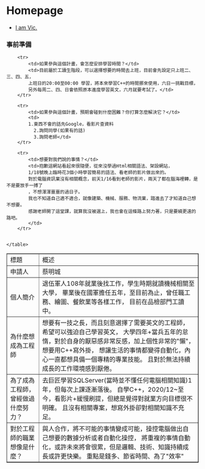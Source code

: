 # Homepage
<html>
<head>
	<title>Homepage</title>
</head>
<body>
	<ul>
		<li><a href="https://pda.104.com.tw/profile/edit?vno=74rk3wa0w">  I am Vic. </a></li>
	</ul>
	<h3>事前準備</h3>
	<table border="1">
		<tr>
			<td>標題</td>
			<td>概述</td>
		</tr>
		<tr>
			<td>申請人</td>
			<td>蔡明城</td>
		</tr>
		<tr>
			<td>個人簡介</td>
			<td>退伍軍人108年就業後找工作，學生時期就讀機械相關至大學，
			畢業後在國軍擔任五年，至目前為止，曾任職工務、繪圖、餐飲業等各樣工作，
			目前在品檢部門工讀中。 	</td>
		</tr>
		<tr>
			<td>為什麼想成為工程師</td>
			<td>想要有一技之長，而且刻意選擇了需要英文的工程師，希望可以強迫自己學習英文，
			大學四年+當兵五年的怠惰，對於自身的厭惡感非常反感，加上個性非常的"懶"，想要用C++寫外掛，
			想讓生活的事情都變得自動化，內心一直都想具備一個專精的專業技能。
			且對於無法持續成長的工作環境感到厭倦。</td>
		</tr>
		<tr>
			<td>為了成為工程師，曾經做過什麼努力？</td>
			<td>去巨匠學習SQLServer(當時並不懂任何電腦相關知識)1年，但每次上課逐漸落後。
			自學C++，2020/12~至今，看影片+緩慢刷提，但總是覺得對就業方向目標很不明確。
			且沒有相關專案，想寫外掛卻對相關知識不充足。</td>
		</tr>
		<tr>
			<td>對於工程師的職業想像是什麼？</td>
			<td>與人合作，將不可能的事情變成可能，操控電腦做出自己想要的數據分析或者自動化操控，
			將重複的事情自動化，或許未來將會很累，但是邏輯、技術、知識持續成長或許更快樂。
			重點是錢多、節省時間、為了"效率"</td>
		</tr>
		
		<tr>
			<td>如果參與這個計畫，會怎麼安排學習時間？</td>
			<td>目前屬於工讀生階段，可以選擇想要的時間去上班，目前會先設定只上班二、三、四、五，
			上班日的20:00至00:00 學習，將本來學習C++的時間挪來使用，六日一挑戰目標，
			另外每周二、四、日會依照原本進度學習英文，六月就要考試了。</td>
		</tr>
		
		<tr>
			<td>如果參與這個計畫，預期會碰到什麼困難？你打算怎麼解決它？</td>
			<td>
			1.東西不會的話先Google，看影片查資料
			  2.詢問同學(如果有的話)
			  3.詢問老師</td>
		</tr>
		
		<tr>
			<td>想要對我們說的事情？</td>
			<td>抱歉這網站看起來很隨便，從來沒學過Html相關語法、架設網站，
			1/18號晚上臨時花3個小時學習簡易的語法、看老師的影片做出來的。
			對於電腦資訊業沒有相關概念，前天1/16看到老師的影片，兩天了都在腦海裡轉，是不是要放手一搏了
			，不想渾渾噩噩的過日子。
			我也不知道自己適不適合，就像建築、機械、服務、物流業，踏進去了才知道自己想不想要。
			感謝老師開了這堂課，就算我沒被選上，我也會在這條路上努力著，只是要繞更遠的路吧。
			</td>
		</tr>


	</table>
</body>
</html>
